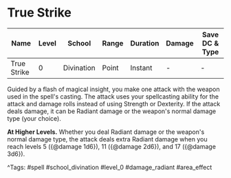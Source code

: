 # True Strike

| Name | Level | School | Range | Duration | Damage | Save DC & Type |
|------|-------|--------|-------|----------|--------|----------------|
| True Strike | 0 | Divination | Point | Instant | - | - |

Guided by a flash of magical insight, you make one attack with the weapon used in the spell's casting. The attack uses your spellcasting ability for the attack and damage rolls instead of using Strength or Dexterity. If the attack deals damage, it can be Radiant damage or the weapon's normal damage type (your choice).

**At Higher Levels.** Whether you deal Radiant damage or the weapon's normal damage type, the attack deals extra Radiant damage when you reach levels 5 ({@damage 1d6}), 11 ({@damage 2d6}), and 17 ({@damage 3d6}).

^Tags: #spell #school_divination #level_0 #damage_radiant #area_effect